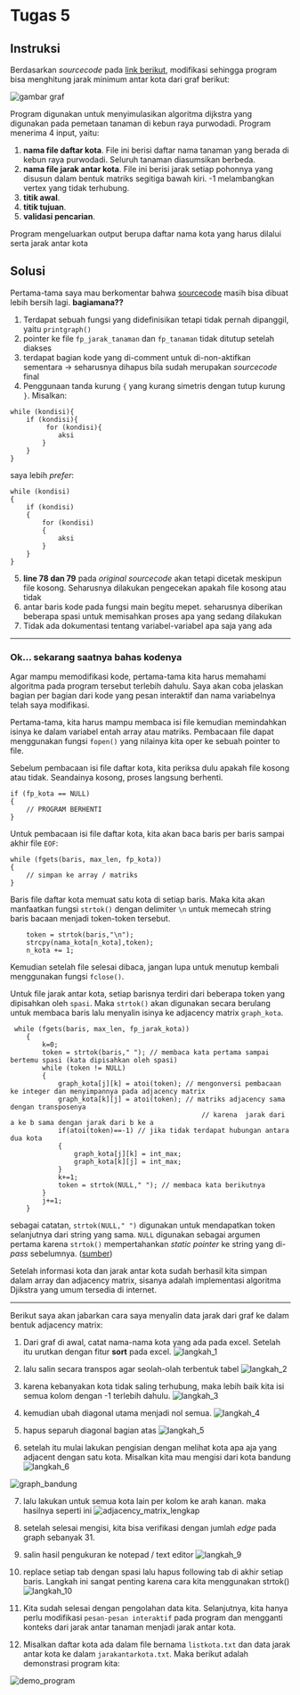 # Tugas 5 

## Instruksi

Berdasarkan *sourcecode* pada [link berikut](https://github.com/ReynaldoAverill/Tugas7PMC),
modifikasi sehingga program bisa menghitung jarak minimum antar kota dari graf berikut:

![gambar graf](/dll_README/graf_jarak.png)

Program digunakan untuk menyimulasikan algoritma dijkstra yang digunakan pada pemetaan tanaman di kebun raya purwodadi.
Program menerima 4 input, yaitu:
1. **nama file daftar kota**. File ini berisi daftar nama tanaman yang berada di kebun raya purwodadi. Seluruh tanaman diasumsikan berbeda.
2. **nama file jarak antar kota**. File ini berisi jarak setiap pohonnya yang disusun dalam bentuk matriks segitiga bawah kiri. -1 melambangkan vertex yang tidak terhubung.
3. **titik awal**.
4. **titik tujuan**.
5. **validasi pencarian**.

Program mengeluarkan output berupa daftar nama kota yang harus dilalui serta jarak antar kota

## Solusi

Pertama-tama saya mau berkomentar bahwa [sourcecode](https://github.com/ReynaldoAverill/Tugas7PMC/blob/main/Tugas7kel5.c) masih bisa dibuat lebih bersih lagi. **bagiamana??**

1. Terdapat sebuah fungsi yang didefinisikan tetapi tidak pernah dipanggil, yaitu `printgraph()`
2. pointer ke file `fp_jarak_tanaman` dan `fp_tanaman` tidak ditutup setelah diakses
3. terdapat bagian kode yang di-comment untuk di-non-aktifkan sementara $\rightarrow$ seharusnya dihapus bila sudah merupakan *sourcecode* final
4. Penggunaan tanda kurung `{` yang kurang simetris dengan tutup kurung `}`. Misalkan:
```
while (kondisi){
    if (kondisi){
         for (kondisi){
            aksi
        }    
    }
}
```
saya lebih *prefer*:
```
while (kondisi)
{
    if (kondisi)
    {
        for (kondisi)
        {
            aksi
        }    
    }
}
```
5. **line 78 dan 79** pada *original sourcecode* akan tetapi dicetak meskipun file kosong. Seharusnya dilakukan pengecekan apakah file kosong atau tidak
6. antar baris kode pada fungsi main begitu mepet. seharusnya diberikan beberapa spasi untuk memisahkan proses apa yang sedang dilakukan
7. Tidak ada dokumentasi tentang variabel-variabel apa saja yang ada 

---
### Ok... sekarang saatnya bahas kodenya
Agar mampu memodifikasi kode, pertama-tama kita harus memahami algoritma pada program tersebut terlebih dahulu. Saya akan coba jelaskan bagian per bagian dari kode yang pesan interaktif dan nama variabelnya telah saya modifikasi.

Pertama-tama, kita harus mampu membaca isi file kemudian memindahkan isinya ke dalam variabel entah array atau matriks. Pembacaan file dapat menggunakan fungsi `fopen()` yang nilainya kita oper ke sebuah pointer to file.

Sebelum pembacaan isi file daftar kota, kita periksa dulu apakah file kosong atau tidak. Seandainya kosong, proses langsung berhenti.
```
if (fp_kota == NULL)
{
    // PROGRAM BERHENTI
}
```

Untuk pembacaan isi file daftar kota, kita akan baca baris per baris sampai akhir file `EOF`:
```
while (fgets(baris, max_len, fp_kota))
{
    // simpan ke array / matriks
}
```

Baris file daftar kota memuat satu kota di setiap baris. Maka kita akan manfaatkan fungsi `strtok()` dengan delimiter `\n` untuk memecah string baris bacaan menjadi token-token tersebut.
```
    token = strtok(baris,"\n");
    strcpy(nama_kota[n_kota],token);
    n_kota += 1;
```

Kemudian setelah file selesai dibaca, jangan lupa untuk menutup kembali menggunakan fungsi `fclose()`.

Untuk file jarak antar kota, setiap barisnya terdiri dari beberapa token yang dipisahkan oleh `spasi`. Maka `strtok()` akan digunakan secara berulang untuk membaca baris lalu menyalin isinya ke adjacency matrix `graph_kota`. 
```
 while (fgets(baris, max_len, fp_jarak_kota))
    {
        k=0;
        token = strtok(baris," "); // membaca kata pertama sampai bertemu spasi (kata dipisahkan oleh spasi)
        while (token != NULL)
        {
            graph_kota[j][k] = atoi(token); // mengonversi pembacaan ke integer dan menyimpannya pada adjacency matrix
            graph_kota[k][j] = atoi(token); // matriks adjacency sama dengan transposenya
                                                // karena  jarak dari a ke b sama dengan jarak dari b ke a
            if(atoi(token)==-1) // jika tidak terdapat hubungan antara dua kota 
            {
                graph_kota[j][k] = int_max;
                graph_kota[k][j] = int_max;
            }
            k+=1;
            token = strtok(NULL," "); // membaca kata berikutnya
        }
        j+=1;
    }
```
sebagai catatan, `strtok(NULL," ")` digunakan untuk mendapatkan token selanjutnya dari string yang sama. `NULL` digunakan sebagai argumen pertama karena `strtok()` mempertahankan *static pointer* ke string yang di-*pass* sebelumnya.  ([sumber](https://stackoverflow.com/questions/3889992/how-does-strtok-split-the-string-into-tokens-in-c#:~:text=strtok%20replaces%20the%20characters%20in%20the%20second%20argument,gets%20the%20pointer%20from%20the%20static%20variable%20.))


Setelah informasi kota dan jarak antar kota sudah berhasil kita simpan dalam array dan adjacency matrix, sisanya adalah implementasi algoritma Djikstra yang umum tersedia di internet.

---

Berikut saya akan jabarkan cara saya menyalin data jarak dari graf ke dalam bentuk adjacency matrix: 

1. Dari graf di awal, catat nama-nama kota yang ada pada excel. Setelah itu urutkan dengan fitur **sort** pada excel. 
![langkah_1](/dll_README/01_mengurutkan.png)

2. lalu salin secara transpos agar seolah-olah terbentuk tabel
![langkah_2](/dll_README/02_pasteTranspose.png)

3. karena kebanyakan kota tidak saling terhubung, maka lebih baik kita isi semua kolom dengan -1 terlebih dahulu.
![langkah_3](/dll_README/03_minus_satu_semua.png)

4. kemudian ubah diagonal utama menjadi nol semua.
![langkah_4](/dll_README/04_nol_diagonal.png)

5. hapus separuh diagonal bagian atas
![langkah_5](/dll_README/05_sorot_diagonal_atas.png)

6. setelah itu mulai lakukan pengisian dengan melihat kota apa aja yang adjacent dengan satu kota. Misalkan kita mau mengisi dari kota bandung
![langkah_6](/dll_README/06_contoh_pengisian_bandung.png)

![graph_bandung](/dll_README/07_pengisian_bandung.png)

7. lalu lakukan untuk semua kota lain per kolom ke arah kanan. maka hasilnya seperti ini
![adjacency_matrix_lengkap](/dll_README/08_verifikasi_jumlah_verteks.png)

8. setelah selesai mengisi, kita bisa verifikasi dengan jumlah *edge* pada graph sebanyak 31.
9. salin hasil pengukuran ke notepad / text editor
![langkah_9](/dll_README/09_salin_ke_notepad.png)

10. replace setiap tab dengan spasi lalu hapus following tab di akhir setiap baris. Langkah ini sangat penting karena cara kita menggunakan strtok()
![langkah_10](/dll_README/10_bersihkan_dengan_VSCode.png)

11. Kita sudah selesai dengan pengolahan data kita. Selanjutnya, kita hanya perlu modifikasi `pesan-pesan interaktif` pada program dan mengganti konteks dari jarak antar tanaman menjadi jarak antar kota.

12. Misalkan daftar kota ada dalam file bernama `listkota.txt` dan data jarak antar kota ke dalam `jarakantarkota.txt`. Maka berikut adalah demonstrasi program kita:

![demo_program](/dll_README/demo_program.gif)
